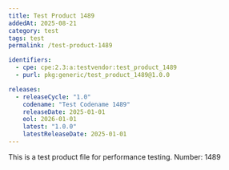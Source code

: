 ```yaml
---
title: Test Product 1489
addedAt: 2025-08-21
category: test
tags: test
permalink: /test-product-1489

identifiers:
  - cpe: cpe:2.3:a:testvendor:test_product_1489
  - purl: pkg:generic/test_product_1489@1.0.0

releases:
  - releaseCycle: "1.0"
    codename: "Test Codename 1489"
    releaseDate: 2025-01-01
    eol: 2026-01-01
    latest: "1.0.0"
    latestReleaseDate: 2025-01-01
---
```


This is a test product file for performance testing. Number: 1489
